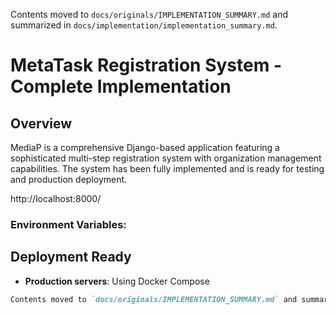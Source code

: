 Contents moved to `docs/originals/IMPLEMENTATION_SUMMARY.md` and summarized in `docs/implementation/implementation_summary.md`.
# MetaTask Registration System - Complete Implementation

## Overview
MediaP is a comprehensive Django-based application featuring a sophisticated multi-step registration system with organization management capabilities. The system has been fully implemented and is ready for testing and production deployment.

http://localhost:8000/
### Environment Variables:
## Deployment Ready
- **Production servers**: Using Docker Compose
````markdown
Contents moved to `docs/originals/IMPLEMENTATION_SUMMARY.md` and summarized in `docs/implementation/implementation_summary.md`.
````

